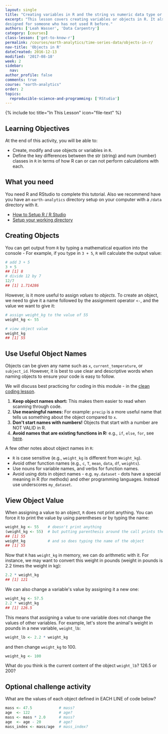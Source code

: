 ```yaml
---
layout: single
title: "Creating variables in R and the string vs numeric data type or class - Data Science for scientists 101"
excerpt: "This lesson covers creating variables or objects in R. It also introduces some of the basic data types or classes including strings and numbers. This lesson is
designed for someone who has not used R before."
authors: ['Leah Wasser', 'Data Carpentry']
category: [courses]
class-lesson: ['get-to-know-r']
permalink: /courses/earth-analytics/time-series-data/objects-in-r/
nav-title: 'Objects in R'
dateCreated: 2016-12-13
modified: '2017-08-18'
week: 2
sidebar:
  nav:
author_profile: false
comments: true
course: "earth-analytics"
order: 2
topics:
  reproducible-science-and-programming: ['RStudio']
---
```


{% include toc title="In This Lesson" icon="file-text" %}


<div class='notice--success' markdown="1">

## <i class="fa fa-graduation-cap" aria-hidden="true"></i> Learning Objectives
At the end of this activity, you will be able to:

* Create, modify and use objects or variables in `R`.
* Define the key differences between the str (string) and num (number) classes in `R` in terms of how R can or can not perform calculations with each.

## <i class="fa fa-check-square-o fa-2" aria-hidden="true"></i> What you need

You need R and RStudio to complete this tutorial. Also we recommend have you
have an `earth-analytics` directory setup on your computer with a `/data`
directory with it.

* [How to Setup R / R Studio](/courses/earth-analytics/document-your-science/setup-r-rstudio/)
* [Setup your working directory](/courses/earth-analytics/document-your-science/setup-working-directory/)

</div>


## Creating Objects

You can get output from `R` by typing a mathematical equation into the console -
For example, if you type in `3 + 5`, `R` will calculate the output value:


```r
# add 3 + 5
3 + 5
## [1] 8
# divide 12 by 7
12/7
## [1] 1.714286
```

However, is it more useful to assign _values_ to
_objects_. To create an object, we need to give it a name followed by the
assignment operator `<-`, and the value we want to give it:


```r
# assign weight_kg to the value of 55
weight_kg <- 55

# view object value
weight_kg
## [1] 55
```

## Use Useful Object Names
Objects can be given any name such as `x`, `current_temperature`, or
`subject_id`. However, it is best to use clear and descriptive words when naming
objects to ensure your code is easy to follow.

We will discuss best practicing for coding in this module - in the [clean coding
lesson](/courses/earth-analytics/week-2/write-clean-code-with-r/).

1. **Keep object names short:** This makes them easier to read when scanning through code.
2. **Use meaningful names:** For example: `precip` is a more useful name that tells us something about the object compared to `x`.
3. **Don't start names with numbers!** Objects that start with a number are NOT VALID in R.
4. **Avoid names that are existing functions in R:** e.g.,
`if`, `else`, `for`, see
[here](https://stat.ethz.ch/R-manual/R-devel/library/base/html/Reserved.html).

A few other notes about object names in `R`:

* `R` is case sensitive (e.g., `weight_kg` is different from `Weight_kg`).
* Avoid other function names (e.g., `c`, `T`, `mean`, `data`, `df`, `weights`).
* Use nouns for variable names, and verbs for function names.
* Avoid using dots in object names - e.g. `my.dataset` - dots have a special meaning in R (for methods) and other programming languages. Instead use underscores `my_dataset`.

## View Object Value
When assigning a value to an object, `R` does not print anything. You can force
it to print the value by using parentheses or by typing the name:


```r
weight_kg <- 55    # doesn't print anything
(weight_kg <- 55)  # but putting parenthesis around the call prints the value of `weight_kg`
## [1] 55
weight_kg          # and so does typing the name of the object
## [1] 55
```

Now that `R` has `weight_kg` in memory, we can do arithmetic with it. For
instance, we may want to convert this weight in pounds (weight in pounds is 2.2
times the weight in kg):


```r
2.2 * weight_kg
## [1] 121
```

We can also change a variable's value by assigning it a new one:


```r
weight_kg <- 57.5
2.2 * weight_kg
## [1] 126.5
```

This means that assigning a value to one variable does not change the values of
other variables.  For example, let's store the animal's weight in pounds in a new
variable, `weight_lb`:


```r
weight_lb <- 2.2 * weight_kg
```

and then change `weight_kg` to 100.


```r
weight_kg <- 100
```

What do you think is the current content of the object `weight_lb`? 126.5 or 200?

<div class="notice--warning" markdown="1">

## <i class="fa fa-pencil-square-o" aria-hidden="true"></i> Optional challenge activity

What are the values of each object defined in EACH LINE of code below?


```r
mass <- 47.5            # mass?
age  <- 122             # age?
mass <- mass * 2.0      # mass?
age  <- age - 20        # age?
mass_index <- mass/age  # mass_index?
```
</div>

